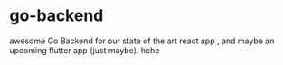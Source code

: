 # go-backend
awesome Go Backend for our state of the art react app , and maybe an upcoming flutter app (just maybe). hehe
